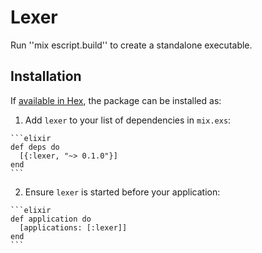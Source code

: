# Lexer

Run ''mix escript.build'' to create a standalone executable.

## Installation

If [available in Hex](https://hex.pm/docs/publish), the package can be installed as:

  1. Add `lexer` to your list of dependencies in `mix.exs`:

    ```elixir
    def deps do
      [{:lexer, "~> 0.1.0"}]
    end
    ```

  2. Ensure `lexer` is started before your application:

    ```elixir
    def application do
      [applications: [:lexer]]
    end
    ```

